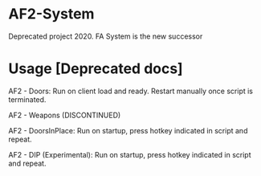 # AF2-System
Deprecated project 2020. FA System is the new successor

# Usage [Deprecated docs]

AF2 - Doors: Run on client load and ready. Restart manually once script is terminated.

AF2 - Weapons (DISCONTINUED)

AF2 - DoorsInPlace: Run on startup, press hotkey indicated in script and repeat.

AF2 - DIP (Experimental): Run on startup, press hotkey indicated in script and repeat.
